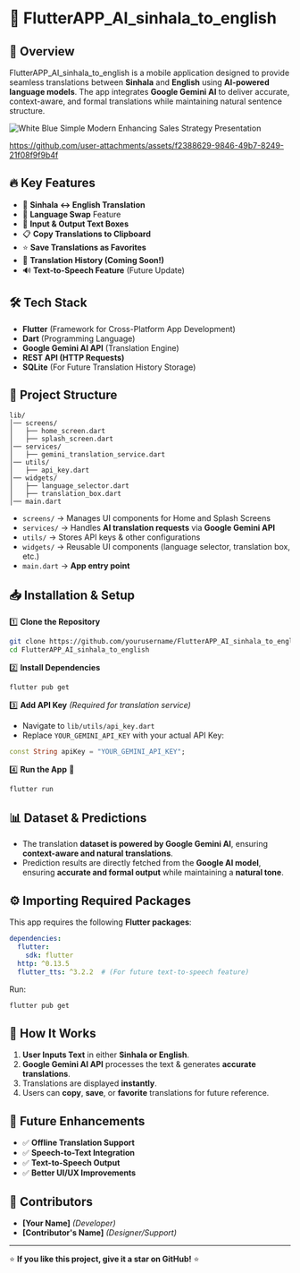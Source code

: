 # 📌 FlutterAPP_AI_sinhala_to_english

## 🌟 Overview
FlutterAPP_AI_sinhala_to_english is a mobile application designed to provide seamless translations between **Sinhala** and **English** using **AI-powered language models**. The app integrates **Google Gemini AI** to deliver accurate, context-aware, and formal translations while maintaining natural sentence structure.


![White Blue Simple Modern Enhancing Sales Strategy Presentation](https://github.com/user-attachments/assets/517a5e46-9b6d-47f9-9bcb-2fb01af5b9a6)




https://github.com/user-attachments/assets/f2388629-9846-49b7-8249-21f08f9f9b4f



## 🔥 Key Features
- 🎯 **Sinhala ↔ English Translation**
- 🔄 **Language Swap** Feature
- 📝 **Input & Output Text Boxes**
- 📋 **Copy Translations to Clipboard**
- ⭐ **Save Translations as Favorites**
- 📖 **Translation History (Coming Soon!)**
- 🔊 **Text-to-Speech Feature** (Future Update)

## 🛠️ Tech Stack
- **Flutter** (Framework for Cross-Platform App Development)
- **Dart** (Programming Language)
- **Google Gemini AI API** (Translation Engine)
- **REST API (HTTP Requests)**
- **SQLite** (For Future Translation History Storage)

## 📂 Project Structure
```
lib/
│── screens/
│   ├── home_screen.dart
│   ├── splash_screen.dart
│── services/
│   ├── gemini_translation_service.dart
│── utils/
│   ├── api_key.dart
│── widgets/
│   ├── language_selector.dart
│   ├── translation_box.dart
│── main.dart
```
- `screens/` → Manages UI components for Home and Splash Screens
- `services/` → Handles **AI translation requests** via **Google Gemini API**
- `utils/` → Stores API keys & other configurations
- `widgets/` → Reusable UI components (language selector, translation box, etc.)
- `main.dart` → **App entry point**

## 📥 Installation & Setup
1️⃣ **Clone the Repository**
```bash
git clone https://github.com/yourusername/FlutterAPP_AI_sinhala_to_english.git
cd FlutterAPP_AI_sinhala_to_english
```

2️⃣ **Install Dependencies**
```bash
flutter pub get
```

3️⃣ **Add API Key** *(Required for translation service)*
- Navigate to `lib/utils/api_key.dart`
- Replace `YOUR_GEMINI_API_KEY` with your actual API Key:
```dart
const String apiKey = "YOUR_GEMINI_API_KEY";
```

4️⃣ **Run the App** 🚀
```bash
flutter run
```

## 📊 Dataset & Predictions
- The translation **dataset is powered by Google Gemini AI**, ensuring **context-aware and natural translations**.
- Prediction results are directly fetched from the **Google AI model**, ensuring **accurate and formal output** while maintaining a **natural tone**.

## ⚙️ Importing Required Packages
This app requires the following **Flutter packages**:
```yaml
dependencies:
  flutter:
    sdk: flutter
  http: ^0.13.5
  flutter_tts: ^3.2.2  # (For future text-to-speech feature)
```
Run:
```bash
flutter pub get
```

## 📝 How It Works
1. **User Inputs Text** in either **Sinhala or English**.
2. **Google Gemini AI API** processes the text & generates **accurate translations**.
3. Translations are displayed **instantly**.
4. Users can **copy**, **save**, or **favorite** translations for future reference.

## 📌 Future Enhancements
- ✅ **Offline Translation Support**
- ✅ **Speech-to-Text Integration**
- ✅ **Text-to-Speech Output**
- ✅ **Better UI/UX Improvements**

## 🤝 Contributors
- **[Your Name]** *(Developer)*
- **[Contributor's Name]** *(Designer/Support)*

---
⭐ **If you like this project, give it a star on GitHub!** ⭐


